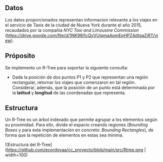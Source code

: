 ## Datos 
Los datos proporcionados representan informacion relevante a los viajes en el servicio de Taxis de la ciudad de Nueva York durante el año 2015, recaudados por la compañia *NYC Taxi and Limousine Commission* (https://drive.google.com/file/d/1NK96l1cQvVUjpmaAqmEpHPZ4dtgaZjRT/view).   
## Próposito
Se implemento un R-Tree para soportar la siguiente consulta:  
* Dada la posición de dos puntos P1 y P2 que representan una región rectangular, retornar los viajes que comenzaron en tal región.
Considerar, además, que la posición de un punto está determinada por la **latitud** y **longitud** de las coordenadas que representa.
## Estructura
Un R-Tree es un árbol indexado que permite agrupar a los elementos según su proximidad. Para ello, divide el espacio creando regiones (*Bounding Boxes* y para esta implementación en concreto: *Bounding Rectangles*), de forma que la repetición de elementos en estas sea mínima.

![Estructura del R-Tree](https://github.com/ecordovaa/cc_proyecto/blob/main/src/Rtree.png | width=100)
